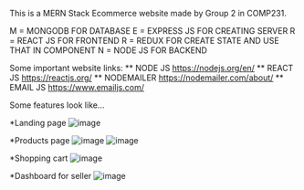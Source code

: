 
This is a MERN Stack Ecommerce website made by Group 2 in COMP231. 


M = MONGODB FOR DATABASE
E = EXPRESS JS FOR CREATING SERVER 
R = REACT JS FOR FRONTEND
R = REDUX FOR CREATE STATE AND USE THAT IN COMPONENT
N = NODE JS FOR BACKEND

Some important website links:
** NODE JS
https://nodejs.org/en/
** REACT JS
https://reactjs.org/
** NODEMAILER
https://nodemailer.com/about/
** EMAIL JS
https://www.emailjs.com/


Some features look like...

*Landing page
![image](https://user-images.githubusercontent.com/92942970/236841409-e189473e-2a69-4bf3-8e99-6b62c8b88bfc.png)

*Products page
![image](https://user-images.githubusercontent.com/92942970/236841836-6a415973-f0d5-476c-ab3c-e745dbc274b4.png)
![image](https://user-images.githubusercontent.com/92942970/236841989-7fc29207-d89e-40d5-a46b-c3649e409e3b.png)

*Shopping cart
![image](https://user-images.githubusercontent.com/92942970/236842096-688d6231-9222-4bfc-b7c4-f3551aa1068d.png)

*Dashboard for seller
![image](https://user-images.githubusercontent.com/92942970/236842551-67f618d3-b568-460c-9175-bdc3cc1b84aa.png)
